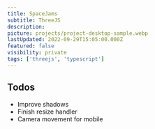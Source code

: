 ```yaml
---
title: SpaceJams
subtitle: ThreeJS
description:
picture: projects/project-desktop-sample.webp
lastUpdated: 2022-09-29T15:05:00.000Z
featured: false
visibility: private
tags: ['threejs', 'typescript']
---
```


## Todos

- Improve shadows
- Finish resize handler
- Camera movement for mobile
